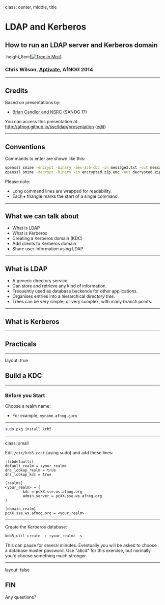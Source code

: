 class: center, middle, title

# LDAP and Kerberos

## How to run an LDAP server and Kerberos domain

.height_8em[[![Tree in Mist](https://farm8.staticflickr.com/7095/7230738190_3c6f7146e6_b.jpg)](https://www.flickr.com/photos/matthewpaulson/7230738190)]

### Chris Wilson, [Aptivate](http://www.aptivate.org/), AfNOG 2014

---

## Credits

Based on presentations by:

* [Brian Candler and NSRC](https://nsrc.org/workshops/2011/sanog17/wiki/Agenda) (SANOG 17)

You can access this presentation at: http://afnog.github.io/sse/ldap/presentation
([edit](https://github.com/afnog/sse/ldap/presentation.md))

---

## Conventions

Commands to enter are shown like this:

```sh
openssl smime -encrypt -binary -aes-256-cbc -in message3.txt -out message3.txt.enc yourpartner.crt.pem
openssl smime -decrypt -binary -in encrypted.zip.enc -out decrypted.zip -inkey private.key -passin pass:your_password
```

Please note:

* Long command lines are wrapped for readability.
* Each &#9656; triangle marks the start of a single command.

---

## What we can talk about

* What is LDAP
* What is Kerberos
* Creating a Kerberos domain (KDC)
* Add clients to Kerberos domain
* Share user information using LDAP

---

## What is LDAP

* A generic directory service.
* Can store and retrieve any kind of information.
* Frequently used as database backends for other applications.
* Organises entries into a hierarchical *directory tree*.
* Trees can be very simple, or very complex, with many branch points.

---

## What is Kerberos

---

## Practicals

---
layout: true
## Build a KDC
---

### Before you Start

Choose a realm name:
* For example, `myname.afnog.guru`

---

```sh
sudo pkg install krb5
```

---

class: small

Edit `/etc/krb5.conf` (using sudo) and add these lines:

```
[libdefaults]
default_realm = <your_realm>
dns_lookup_realm = true
dns_lookup_kdc = true

[realms]
<your_realm> = {
        kdc = pcXX.sse.ws.afnog.org
        admin_server = pcXX.sse.ws.afnog.org
}

[domain_realm]
pcXX.sse.ws.afnog.org = <your_realm>
```

---

Create the Kerberos database:

```sh
kdb5_util create -r <your_realm> -s
```

This can pause for several minutes. Eventually you will be asked to
choose a database master password. Use "abcd" for this exercise,
but normally you'd choose something much stronger.

---
layout: false

## FIN

Any questions?
